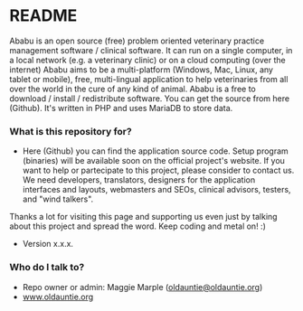 # README #

Ababu is an open source (free) problem oriented veterinary practice management software / clinical software.
It can run on a single computer, in a local network (e.g. a veterinary clinic) or on a cloud computing (over the internet)
Ababu aims to be a multi-platform (Windows, Mac, Linux, any tablet or mobile), free, multi-lingual application to help veterinaries from all over the world in the cure of any kind of animal.
Ababu is a free to download / install / redistribute software.
You can get the source from here (Github).
It's written in PHP and uses MariaDB to store data.

### What is this repository for? ###

* Here (Github) you can find the application source code. Setup program (binaries) will be available soon on the official project's website.
If you want to help or partecipate to this project, please consider to contact us.
We need developers, translators, designers for the application interfaces and layouts, webmasters and SEOs, clinical advisors, testers, and "wind talkers".

Thanks a lot for visiting this page and supporting us even just by talking about this project and spread the word.
Keep coding and metal on! :)

* Version x.x.x.

### Who do I talk to? ###

* Repo owner or admin: Maggie Marple (oldauntie@oldauntie.org)
* www.oldauntie.org
